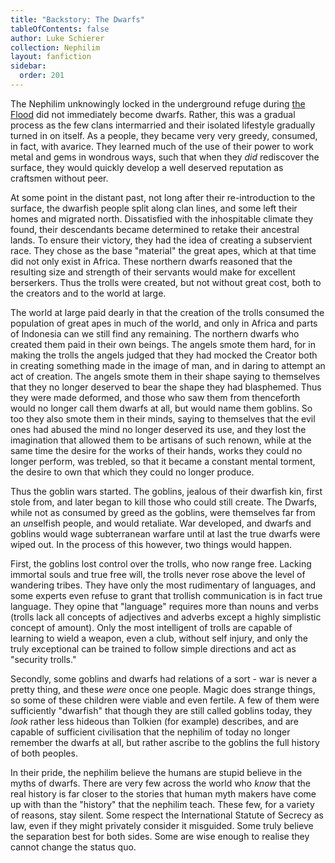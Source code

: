 ```yaml
---
title: "Backstory: The Dwarfs"
tableOfContents: false
author: Luke Schierer
collection: Nephilim
layout: fanfiction
sidebar:
  order: 201
---
```


The Nephilim unknowingly locked in the underground refuge during [the
Flood] did not immediately become dwarfs.  Rather, this was a gradual process
as the few clans intermarried and their isolated lifestyle gradually turned in
on itself.  As a people, they became very very greedy, consumed, in fact, with
avarice.  They learned much of the use of their power to work metal and gems
in wondrous ways, such that when they *did* rediscover the surface, they would
quickly develop a well deserved reputation as craftsmen without peer.

At some point in the distant past, not long after their re-introduction to the
surface, the dwarfish people split along clan lines, and some left their homes
and migrated north.  Dissatisfied with the inhospitable climate they found,
their descendants became determined to retake their ancestral lands.  To ensure
their victory, they had the idea of creating a subservient race.  They chose as
the base "material" the great apes, which at that time did not only exist in Africa. These northern dwarfs reasoned that the resulting size and strength of their servants would make for excellent berserkers.  Thus the trolls were created, but not without great cost, both to the creators and to the world at large.

The world at large paid dearly in that the creation of the trolls consumed the population of great apes in much of the world, and only in Africa and parts of Indonesia can we still find any remaining.  The northern dwarfs who created them paid in their own beings.  The angels smote them hard, for in making the trolls the angels judged that they had mocked the Creator both in creating something made in the image of man, and in daring to attempt an act of creation.  The angels smote them in their shape saying to themselves that they no longer deserved to bear the shape they had blasphemed.  Thus they were made deformed, and those who saw them from thenceforth would no longer call them dwarfs at all, but would name them goblins.  So too they also smote them in their minds, saying to themselves that the evil ones had abused the mind no longer deserved its use, and they lost the imagination that allowed them to be artisans of such renown, while at the same time the desire for the works of their hands, works they could no longer perform, was trebled, so that it became a constant mental torment, the desire to own that which they could no longer produce.

Thus the goblin wars started.  The goblins, jealous of their dwarfish kin, first stole from, and later began to kill those who could still create.  The Dwarfs, while not as consumed by greed as the goblins, were themselves far from an *un*selfish people, and would retaliate.  War developed, and dwarfs and goblins would wage subterranean warfare until at last the true dwarfs were wiped out.  In the process of this however, two things would happen.

First, the goblins lost control over the trolls, who now range free.  Lacking
immortal souls and true free will, the trolls never rose above the level of
wandering tribes.  They have only the most rudimentary of languages, and some
experts even refuse to grant that trollish communication is in fact true language. They opine that "language" requires more than nouns and verbs (trolls lack all concepts of adjectives and adverbs except a highly simplistic concept of amount).  Only the most intelligent of trolls are capable of learning to wield a weapon, even a club, without self injury, and only the truly exceptional can be trained to follow simple directions and act as "security trolls."

Secondly, some goblins and dwarfs had relations of a sort - war is never a pretty thing, and these *were* once one people.  Magic does strange things, so some of these children were viable and even fertile.  A few of them were sufficiently "dwarfish" that though they are still called goblins today, they *look* rather less hideous than Tolkien (for example) describes, and are capable of sufficient civilisation that the nephilim of today no longer remember the dwarfs at all, but rather ascribe to the goblins the full history of both peoples.

In their pride, the nephilim believe the humans are stupid believe in the myths of dwarfs. There are very few across the world who *know* that the real history is far closer to the stories that human myth makers have come up with than the "history" that the nephilim teach.  These few, for a variety of reasons, stay silent.  Some respect the International Statute of Secrecy as law, even if they might privately consider it misguided.  Some truly believe the separation best for both sides.  Some are wise enough to realise they cannot change the status quo.

[the Flood]: <../the_flood>
